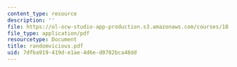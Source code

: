 ```yaml
---
content_type: resource
description: ''
file: https://ol-ocw-studio-app-production.s3.amazonaws.com/courses/18-996-random-matrix-theory-and-its-applications-spring-2004/7dfba919419de1ae4d6ed0782bca48dd_randomvicious.pdf
file_type: application/pdf
resourcetype: Document
title: randomvicious.pdf
uid: 7dfba919-419d-e1ae-4d6e-d0782bca48dd
---
```

